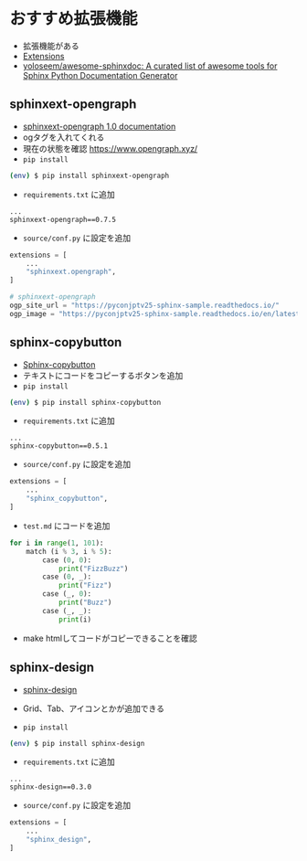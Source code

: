 # おすすめ拡張機能

* 拡張機能がある
* [Extensions](https://www.sphinx-doc.org/en/master/usage/extensions/index.html)
* [yoloseem/awesome-sphinxdoc: A curated list of awesome tools for Sphinx Python Documentation Generator](https://github.com/yoloseem/awesome-sphinxdoc)

## sphinxext-opengraph

* [sphinxext-opengraph 1.0 documentation](https://sphinxext-opengraph.readthedocs.io/en/latest/)
* ogタグを入れてくれる
* 現在の状態を確認 <https://www.opengraph.xyz/>
* `pip install`

```bash
(env) $ pip install sphinxext-opengraph
```

* `requirements.txt` に追加

```text
...
sphinxext-opengraph==0.7.5
```

* `source/conf.py` に設定を追加

```python
extensions = [
    ...
    "sphinxext.opengraph",
]

# sphinxext-opengraph
ogp_site_url = "https://pyconjptv25-sphinx-sample.readthedocs.io/"
ogp_image = "https://pyconjptv25-sphinx-sample.readthedocs.io/en/latest/_static/logo.png"
```

## sphinx-copybutton

* [Sphinx-copybutton](https://sphinx-copybutton.readthedocs.io/en/latest/)
* テキストにコードをコピーするボタンを追加
* `pip install`

```bash
(env) $ pip install sphinx-copybutton
```

* `requirements.txt` に追加

```text
...
sphinx-copybutton==0.5.1
```

* `source/conf.py` に設定を追加

```python
extensions = [
    ...
    "sphinx_copybutton",
]
```

* `test.md` にコードを追加

```python
for i in range(1, 101):
    match (i % 3, i % 5):
	    case (0, 0):
		    print("FizzBuzz")
	    case (0, _):
		    print("Fizz")
	    case (_, 0):
		    print("Buzz")
	    case (_, _):
		    print(i)
```

* make htmlしてコードがコピーできることを確認

## sphinx-design

* [sphinx-design](https://sphinx-design.readthedocs.io/en/latest/index.html)
* Grid、Tab、アイコンとかが追加できる

* `pip install`

```bash
(env) $ pip install sphinx-design
```

* `requirements.txt` に追加

```text
...
sphinx-design==0.3.0
```

* `source/conf.py` に設定を追加

```python
extensions = [
    ...
    "sphinx_design",
]

